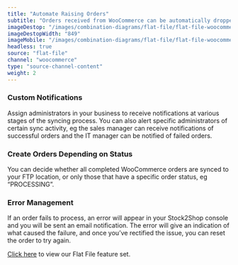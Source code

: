 ```yaml
---
title: "Automate Raising Orders"
subtitle: "Orders received from WooCommerce can be automatically dropped off at an FTP location as flat files."
imageDestop: "/images/combination-diagrams/flat-file/flat-file-woocommerce-orders.svg"
imageDestopWidth: "849"
imageMobile: "/images/combination-diagrams/flat-file/flat-file-woocommerce-orders.svg"
headless: true
source: "flat-file"
channel: "woocommerce"
type: "source-channel-content"
weight: 2
---
```


### Custom Notifications
Assign administrators in your business to receive notifications at various stages of the syncing process. You can also alert specific administrators of certain sync activity, eg the sales manager can receive notifications of successful orders and the IT manager can be notified of failed orders.

### Create Orders Depending on Status
You can decide whether all completed WooCommerce orders are synced to your FTP location, or only those that have a specific order status, eg “PROCESSING”.

### Error Management
If an order fails to process, an error will appear in your Stock2Shop console and you will be sent an email notification. The error will give an indication of what caused the failure, and once you’ve rectified the issue, you can reset the order to try again.

[Click here](/help/features/flat-file/ "Flat File Features") to view our Flat File feature set.